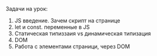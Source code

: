 Задачи на урок:
1. JS введение. Зачем скрипт на странице
1. let и const. переменные в JS
1. Статическая типиззаия vs динамическая типизация
1. DOM
1. Работа с элементами страници, через DOM
